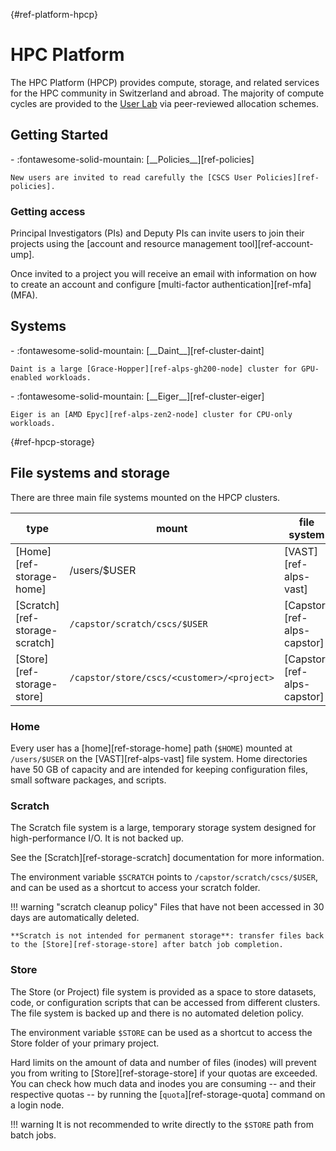 [](){#ref-platform-hpcp}
# HPC Platform

The HPC Platform (HPCP) provides compute, storage, and related services for the HPC community in Switzerland and abroad. The majority of compute cycles are provided to the [User Lab](https://www.cscs.ch/user-lab/overview) via peer-reviewed allocation schemes.  

## Getting Started

<div class="grid cards" markdown>
-   :fontawesome-solid-mountain: [__Policies__][ref-policies]

    New users are invited to read carefully the [CSCS User Policies][ref-policies].
</div>

### Getting access

Principal Investigators (PIs) and Deputy PIs can invite users to join their projects using the [account and resource management tool][ref-account-ump].

Once invited to a project you will receive an email with information on how to create an account and configure [multi-factor authentication][ref-mfa] (MFA).

## Systems

<div class="grid cards" markdown>
-   :fontawesome-solid-mountain: [__Daint__][ref-cluster-daint]

    Daint is a large [Grace-Hopper][ref-alps-gh200-node] cluster for GPU-enabled workloads.
</div>

<div class="grid cards" markdown>
-   :fontawesome-solid-mountain: [__Eiger__][ref-cluster-eiger]

    Eiger is an [AMD Epyc][ref-alps-zen2-node] cluster for CPU-only workloads.
</div>

[](){#ref-hpcp-storage}
## File systems and storage

There are three main file systems mounted on the HPCP clusters.

| type |mount | file system |
| -- | -- | -- |
| [Home][ref-storage-home]       | /users/$USER | [VAST][ref-alps-vast] |
| [Scratch][ref-storage-scratch] | `/capstor/scratch/cscs/$USER` | [Capstor][ref-alps-capstor] |
| [Store][ref-storage-store]     | `/capstor/store/cscs/<customer>/<project>` | [Capstor][ref-alps-capstor] |

### Home

Every user has a [home][ref-storage-home] path (`$HOME`) mounted at `/users/$USER` on the [VAST][ref-alps-vast] file system.
Home directories have 50 GB of capacity and are intended for keeping configuration files, small software packages, and scripts.

### Scratch

The Scratch file system is a large, temporary storage system designed for high-performance I/O. It is not backed up. 

See the [Scratch][ref-storage-scratch] documentation for more information.

The environment variable `$SCRATCH` points to `/capstor/scratch/cscs/$USER`, and can be used as a shortcut to access your scratch folder.

!!! warning "scratch cleanup policy"
    Files that have not been accessed in 30 days are automatically deleted.

    **Scratch is not intended for permanent storage**: transfer files back to the [Store][ref-storage-store] after batch job completion.

### Store

The Store (or Project) file system is provided as a space to store datasets, code, or configuration scripts that can be accessed from different clusters. The file system is backed up and there is no automated deletion policy.

The environment variable `$STORE` can be used as a shortcut to access the Store folder of your primary project.

Hard limits on the amount of data and number of files (inodes) will prevent you from writing to [Store][ref-storage-store] if your quotas are exceeded.
You can check how much data and inodes you are consuming -- and their respective quotas -- by running the [`quota`][ref-storage-quota] command on a login node.

!!! warning
    It is not recommended to write directly to the `$STORE` path from batch jobs. 

